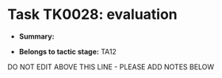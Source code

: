 # Task TK0028: evaluation

* **Summary:** 

* **Belongs to tactic stage:** TA12

DO NOT EDIT ABOVE THIS LINE - PLEASE ADD NOTES BELOW
